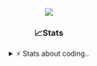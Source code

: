 <div align="center">
  
<p align="center">
  <img src="https://lanyard.cnrad.dev/api/1018290650602553364" />
</p>

### 📈Stats
<details>
    <summary> ⚡ Stats about coding.. </> </summary>
    <br/>

<!--START_SECTION:waka-->
![Code Time](http://img.shields.io/badge/Code%20Time-75%20hrs%206%20mins-blue)

![Profile Views](http://img.shields.io/badge/Profile%20Views-6-blue)

**🐱 My GitHub Data** 

> 📦 1.1 MB Used in GitHub's Storage 
 > 
> 🏆 107 Contributions in the Year 2024
 > 
> 💼 Opted to Hire
 > 
> 📜 5 Public Repositories 
 > 
> 🔑 18 Private Repositories 
 > 
**I'm an Early 🐤** 

```text
🌞 Morning                26 commits          ██░░░░░░░░░░░░░░░░░░░░░░░   06.86 % 
🌆 Daytime                181 commits         ████████████░░░░░░░░░░░░░   47.76 % 
🌃 Evening                130 commits         █████████░░░░░░░░░░░░░░░░   34.30 % 
🌙 Night                  42 commits          ███░░░░░░░░░░░░░░░░░░░░░░   11.08 % 
```
📅 **I'm Most Productive on Sunday** 

```text
Monday                   23 commits          ██░░░░░░░░░░░░░░░░░░░░░░░   06.07 % 
Tuesday                  45 commits          ███░░░░░░░░░░░░░░░░░░░░░░   11.87 % 
Wednesday                49 commits          ███░░░░░░░░░░░░░░░░░░░░░░   12.93 % 
Thursday                 57 commits          ████░░░░░░░░░░░░░░░░░░░░░   15.04 % 
Friday                   50 commits          ███░░░░░░░░░░░░░░░░░░░░░░   13.19 % 
Saturday                 66 commits          ████░░░░░░░░░░░░░░░░░░░░░   17.41 % 
Sunday                   89 commits          ██████░░░░░░░░░░░░░░░░░░░   23.48 % 
```


📊 **This Week I Spent My Time On** 

```text
🕑︎ Time Zone: Europe/Berlin

💬 Programming Languages: 
Lua                      22 hrs 25 mins      ████████████████████░░░░░   79.25 % 
INI                      2 hrs 14 mins       ██░░░░░░░░░░░░░░░░░░░░░░░   07.90 % 
Other                    1 hr 29 mins        █░░░░░░░░░░░░░░░░░░░░░░░░   05.30 % 
HTML                     55 mins             █░░░░░░░░░░░░░░░░░░░░░░░░   03.30 % 
JavaScript               42 mins             █░░░░░░░░░░░░░░░░░░░░░░░░   02.51 % 

🔥 Editors: 
VS Code                  28 hrs 18 mins      █████████████████████████   100.00 % 

🐱‍💻 Projects: 
[framework]              23 hrs 17 mins      █████████████████████░░░░   82.27 % 
server                   2 hrs 40 mins       ██░░░░░░░░░░░░░░░░░░░░░░░   09.43 % 
Unknown Project          2 hrs 19 mins       ██░░░░░░░░░░░░░░░░░░░░░░░   08.20 % 
FPlayT                   0 secs              ░░░░░░░░░░░░░░░░░░░░░░░░░   00.05 % 
constructor              0 secs              ░░░░░░░░░░░░░░░░░░░░░░░░░   00.03 % 

💻 Operating System: 
Windows                  28 hrs 18 mins      █████████████████████████   100.00 % 
```

**I Mostly Code in JavaScript** 

```text
JavaScript               7 repos             █████████░░░░░░░░░░░░░░░░   35.00 % 
Lua                      5 repos             ██████░░░░░░░░░░░░░░░░░░░   25.00 % 
Python                   3 repos             ████░░░░░░░░░░░░░░░░░░░░░   15.00 % 
TypeScript               2 repos             ██░░░░░░░░░░░░░░░░░░░░░░░   10.00 % 
HTML                     1 repo              █░░░░░░░░░░░░░░░░░░░░░░░░   05.00 % 
```




 Last Updated on 29/10/2024 07:19:22 UTC
<!--END_SECTION:waka-->
</details>
